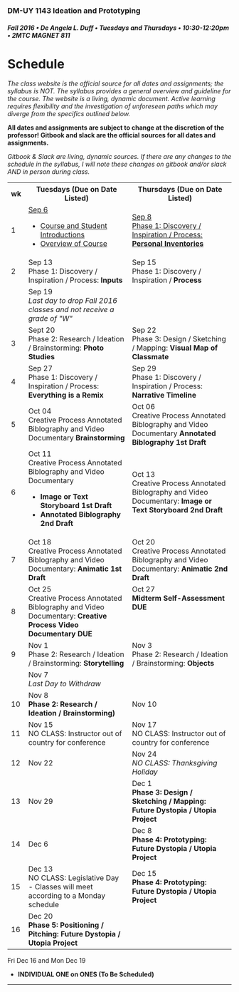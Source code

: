 ### DM-UY 1143 Ideation and Prototyping
##### Fall 2016 • De Angela L. Duff • Tuesdays and Thursdays • 10:30-12:20pm • 2MTC MAGNET 811

# Schedule

_The class website is the official source for all dates and assignments; the syllabus is NOT. The syllabus provides a general overview and guideline for the course. The website is a living, dynamic document. Active learning requires flexibility and the investigation of unforeseen paths which may diverge from the specifics outlined below._


**All dates and assignments are subject to change at the discretion of the professor! Gitbook and slack are the official sources for all dates and assignments.**

*Gitbook & Slack are living, dynamic sources. If there are any changes to the schedule in the syllabus, I will note these changes on gitbook and/or slack AND in person during class.*
<table>
    <tr>
        <th width="4%">wk</th>
        <th width="48%">Tuesdays (Due on Date Listed)</th>
        <th width="48%">Thursdays (Due on Date Listed)</th>
    </tr>
    <tr>
        <td>1</td>
        <td><a href="week_1_detail_sep_6.md">Sep 6<br>
        <ul>
        <li>Course and Student Introductions</li>
        <li>Overview of Course</li></a></td>
        <td><a href="week_1_detail_sep_8.md">Sep 8<br>Phase 1: Discovery / Inspiration / Process: <strong>Personal Inventories</strong</li></ul></a></td>
    </tr>
    <tr>
        <td>2</td>    
        <td><a href="week_2_detail_sep_8.md"></a>Sep 13<br>Phase 1: Discovery / Inspiration / Process: <strong>Inputs</strong></td>
        <td valign="top"><a href="week_3_detail_sep_15.md"></a>Sep 15<br>Phase 1: Discovery / Inspiration / <strong>Process</strong> </td>
    </tr>
    <tr>
        <td><td>Sep 19<br><i>Last day to drop Fall 2016 classes and not receive a grade of "W"</i></td><td></td>
    </tr
    <tr>
        <td>3</td> 
        <td valign="top"><a href="week_3_detail_sep_15.md"></a>Sept 20<br>Phase 2: Research / Ideation / Brainstorming: <strong>Photo Studies</strong></td>
        <td valign="top"><a href="week_4_detail_sep_22.md"></a>Sep 22<br>Phase 3: Design / Sketching / Mapping: <strong>Visual Map of Classmate</strong></td>
    </tr>
    <tr>
        <td>4</td>
        <td valign="top"><a href="week_4_detail_sep_22.md"></a>Sep 27<br>Phase 1: Discovery / Inspiration / Process: <strong>Everything is a Remix</strong></td>
        <td><a href="week_5_detail_sep_29.md"></a>Sep 29<br></strong>Phase 1: Discovery / Inspiration / Process: <strong>Narrative Timeline</strong></td>
    </tr>
    <tr>
        <td>5</td>
        <td><a href="week_5_detail_sep_29.md"></a>Oct 04<br>Creative Process Annotated Biblography and Video Documentary <strong>Brainstorming</strong></td>
        <td><a href="week_6_detail_oct_6.md"></a>Oct 06<br>Creative Process Annotated Biblography and Video Documentary <strong>Annotated Biblography 1st Draft</td>
    </tr>
    <tr>
        <td>6</td>    
        <td><a href="week_6_detail_oct_6.md"></a>Oct 11<br>Creative Process Annotated Biblography and Video Documentary <ul>
          <li><strong>Image or Text Storyboard 1st Draft</strong></li>
          <li><strong>Annotated Biblography 2nd Draft</strong></li></ul></td>
        <td><a href="week_7_detail_oct_13.md"></a>Oct 13<br>Creative Process Annotated Biblography and Video Documentary: <strong>Image or Text Storyboard 2nd Draft<strong></td>
    </tr>
    <tr>
        <td>7</td>     
        <td><a href="week_7_detail_oct_13.md"></a>Oct 18<br>Creative Process Annotated Biblography and Video Documentary: <strong>Animatic 1st Draft</strong></td>
        <td><a href="week_8_detail_oct_20.md"></a>Oct 20<br>Creative Process Annotated Biblography and Video Documentary: <strong>Animatic 2nd Draft</strong></td>
    </tr>
    <tr>
        <td>8</td>     
        <td>Oct 25<br>Creative Process Annotated Biblography and Video Documentary: <strong>Creative Process Video Documentary DUE</strong></td>
        <td valign="top">Oct 27<br><strong>Midterm Self-Assessment DUE</strong></td>
    </tr>
    <tr>
        <td>9</td>      
        <td valign="top">Nov 1<br>Phase 2: Research / Ideation / Brainstorming: <strong>Storytelling</strong></td>
        <td>Nov 3<br>Phase 2: Research / Ideation / Brainstorming: <strong>Objects</strong></td>
    </tr>
     <tr>
        <td></td><td>Nov 7<br><i>Last Day to Withdraw</i></td><td></td>
    </tr>
    <tr>
        <td>10</td>     
        <td>Nov 8<br><strong>Phase 2: Research / Ideation / Brainstorming)</strong></td>
        <td>Nov 10<br><strong></strong></td>
    </tr>
    <tr>
        <td>11</td>   
        <td>Nov 15<br>NO CLASS: Instructor out of country for conference</td>
        <td>Nov 17<br>NO CLASS: Instructor out of country for conference</td>
    </tr>
    <tr>
        <td>12</td>   
        <td>Nov 22<br><strong></strong></td>
        <td>Nov 24<br><i>NO CLASS: Thanksgiving Holiday</i></td>
    </tr>
    <tr>
        <td>13</td>  
        <td>Nov 29<br><strong></strong></td>
        <td>Dec 1<br><strong>Phase 3: Design / Sketching / Mapping: Future Dystopia / Utopia Project</strong></td>
    </tr>
    <tr>
        <td>14</td>    
        <td>Dec 6<br><strong></strong></td>
        <td>Dec 8<br><strong>Phase 4: Prototyping: Future Dystopia / Utopia Project</strong></td>
    </tr>
    <tr>
        <td>15</td>     
        <td>Dec 13<br>NO CLASS: Legislative Day - Classes will meet according to a Monday schedule</td>  
        <td>Dec 15<br><strong>Phase 4: Prototyping: Future Dystopia / Utopia Project</strong></td>
    </tr>
    <tr>
        <td>16</td>
        <td>Dec 20<br><strong>Phase 5: Positioning / Pitching: Future Dystopia / Utopia Project</strong></td>
        <td></td>
    </tr>
</table>

Fri Dec 16 and Mon Dec 19<br>
* **INDIVIDUAL ONE on ONES (To Be Scheduled)**
* ****


